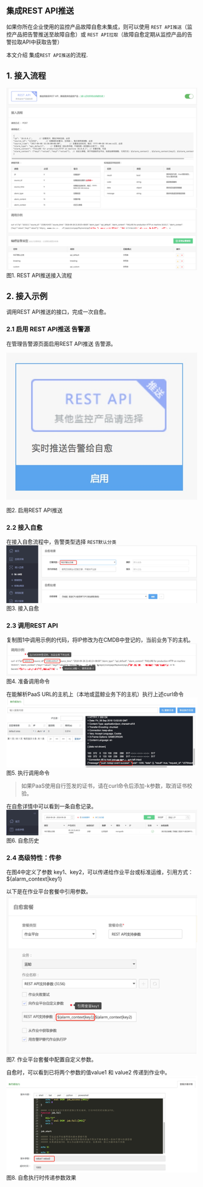 ## 集成REST API推送

如果你所在企业使用的监控产品故障自愈未集成，则可以使用 `REST API推送`（监控产品把告警推送至故障自愈）或 `REST API拉取`（故障自愈定期从监控产品的告警拉取API中获取告警）

本文介绍 集成`REST API推送`的流程.

## 1. 接入流程
![](media/15381412682846.jpg)
![](media/15381413719557.jpg)
图1. REST API推送接入流程

## 2. 接入示例
调用REST API推送的接口，完成一次自愈。

### 2.1 启用 REST API推送 告警源
在管理告警源页面启用REST API推送 告警源。

![-w254](media/15381415072533.jpg)

图2. 启用REST API推送

### 2.2 接入自愈
在接入自愈流程中，告警类型选择 `REST默认分类`
![](media/15381417577227.jpg)
图3. 接入自愈

### 2.3 调用REST API
复制图1中调用示例的代码，将IP修改为在CMDB中登记的，当前业务下的主机。
![](media/15381421775104.jpg)
图4. 准备调用命令

在能解析PaaS URL的主机上（本地或蓝鲸业务下的主机）执行上述curl命令
![](media/15381425835734.jpg)
图5. 执行调用命令

> 如果PaaS使用自行签发的证书，请在curl命令后添加-k参数，取消证书校验。 

在自愈详情中可以看到一条自愈记录。
![](media/15381426254105.jpg)
图6. 自愈历史

### 2.4 高级特性：传参 
在图4中定义了参数 key1、key2，可以传递给作业平台或标准运维，引用方式：${alarm_context|key1}

以下是在作业平台套餐中引用参数。
![](media/15381428250121.jpg)
图7. 作业平台套餐中配置自定义参数。

自愈时，可以看到已将两个参数的值value1 和 value2 传递到作业中。
![](media/15381429910417.jpg)
图8. 自愈执行时传递参数效果


